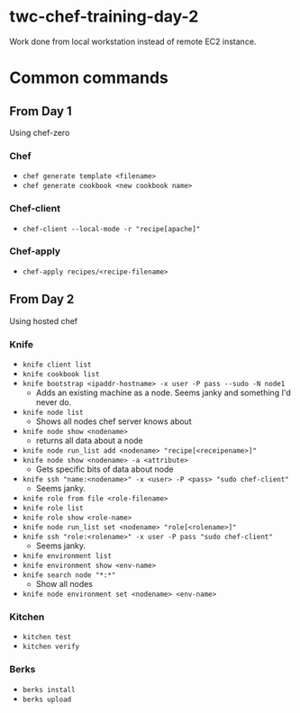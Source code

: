 twc-chef-training-day-2
===============

Work done from local workstation instead of remote EC2 instance.

# Common commands

## From Day 1
Using chef-zero

### Chef
- `chef generate template <filename>`
- `chef generate cookbook <new cookbook name>`

### Chef-client
- `chef-client --local-mode -r "recipe[apache]"`

### Chef-apply
- `chef-apply recipes/<recipe-filename>`

## From Day 2
Using hosted chef

### Knife
- `knife client list`
- `knife cookbook list`
- `knife bootstrap <ipaddr-hostname> -x user -P pass --sudo -N node1`
  - Adds an existing machine as a node.  Seems janky and something I'd never do.
- `knife node list`
  - Shows all nodes chef server knows about
- `knife node show <nodename>`
  - returns all data about a node
- `knife node run_list add <nodename> "recipe[<receipename>]"`
- `knife node show <nodename> -a <attribute>`
  - Gets specific bits of data about node
- `knife ssh "name:<nodename>" -x <user> -P <pass> "sudo chef-client"`
  - Seems janky.
- `knife role from file <role-filename>`
- `knife role list`
- `knife role show <role-name>`
- `knife node run_list set <nodename> "role[<rolename>]"`
- `knife ssh "role:<rolename>" -x user -P pass "sudo chef-client"`
  - Seems janky.
- `knife environment list`
- `knife environment show <env-name>`
- `knife search node "*:*"`
  - Show all nodes
- `knife node environment set <nodename> <env-name>`

### Kitchen
- `kitchen test`
- `kitchen verify`

### Berks
- `berks install`
- `berks upload`
